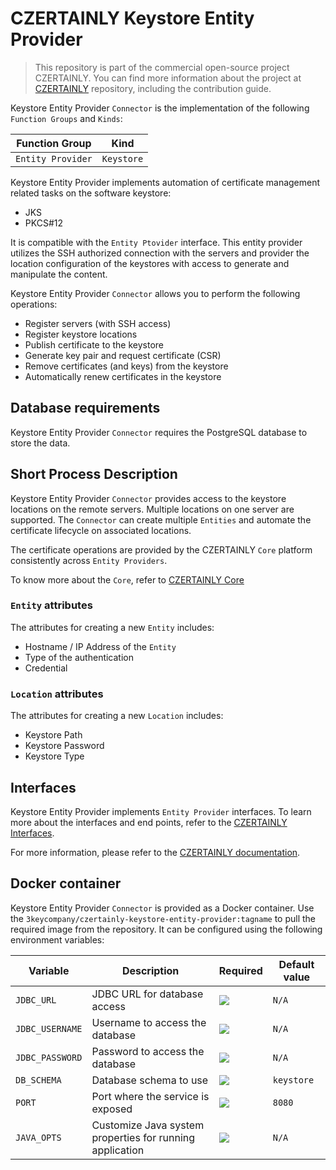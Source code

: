 # CZERTAINLY Keystore Entity Provider

> This repository is part of the commercial open-source project CZERTAINLY. You can find more information about the project at [CZERTAINLY](https://github.com/3KeyCompany/CZERTAINLY) repository, including the contribution guide.

Keystore Entity Provider `Connector` is the implementation of the following `Function Groups` and `Kinds`:

| Function Group    | Kind       |
|-------------------|------------|
| `Entity Provider` | `Keystore` |

Keystore Entity Provider implements automation of certificate management related tasks on the software keystore:
- JKS
- PKCS#12

It is compatible with the `Entity Ptovider` interface. This entity provider utilizes the SSH authorized connection with the servers and provider the location configuration of the keystores with access to generate and manipulate the content.

Keystore Entity Provider `Connector` allows you to perform the following operations:
- Register servers (with SSH access)
- Register keystore locations
- Publish certificate to the keystore
- Generate key pair and request certificate (CSR)
- Remove certificates (and keys) from the keystore
- Automatically renew certificates in the keystore

## Database requirements

Keystore Entity Provider `Connector` requires the PostgreSQL database to store the data.

## Short Process Description

Keystore Entity Provider `Connector` provides access to the keystore locations on the remote servers. Multiple locations on one server are supported. The `Connector` can create multiple `Entities` and automate the certificate lifecycle on associated locations.

The certificate operations are provided by the CZERTAINLY `Core` platform consistently across `Entity Providers`.

To know more about the `Core`, refer to [CZERTAINLY Core](https://github.com/3KeyCompany/CZERTAINLY-Core)

### `Entity` attributes

The attributes for creating a new `Entity` includes:
- Hostname / IP Address of the `Entity`
- Type of the authentication
- Credential

### `Location` attributes

The attributes for creating a new `Location` includes:
- Keystore Path
- Keystore Password
- Keystore Type

## Interfaces

Keystore Entity Provider implements `Entity Provider` interfaces. To learn more about the interfaces and end points, refer to the [CZERTAINLY Interfaces](https://github.com/3KeyCompany/CZERTAINLY-Interfaces).

For more information, please refer to the [CZERTAINLY documentation](https://docs.czertainly.com).

## Docker container

Keystore Entity Provider `Connector` is provided as a Docker container. Use the `3keycompany/czertainly-keystore-entity-provider:tagname` to pull the required image from the repository. It can be configured using the following environment variables:

| Variable        | Description                                              | Required                                           | Default value |
|-----------------|----------------------------------------------------------|----------------------------------------------------|---------------|
| `JDBC_URL`      | JDBC URL for database access                             | ![](https://img.shields.io/badge/-YES-success.svg) | `N/A`         |
| `JDBC_USERNAME` | Username to access the database                          | ![](https://img.shields.io/badge/-YES-success.svg) | `N/A`         |
| `JDBC_PASSWORD` | Password to access the database                          | ![](https://img.shields.io/badge/-YES-success.svg) | `N/A`         |
| `DB_SCHEMA`     | Database schema to use                                   | ![](https://img.shields.io/badge/-NO-red.svg)      | `keystore`    |
| `PORT`          | Port where the service is exposed                        | ![](https://img.shields.io/badge/-NO-red.svg)      | `8080`        |
| `JAVA_OPTS`     | Customize Java system properties for running application | ![](https://img.shields.io/badge/-NO-red.svg)      | `N/A`         |
